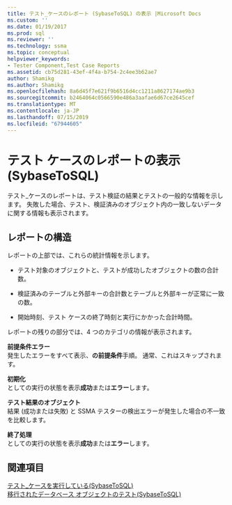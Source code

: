 ```yaml
---
title: テスト_ケースのレポート (SybaseToSQL) の表示 |Microsoft Docs
ms.custom: ''
ms.date: 01/19/2017
ms.prod: sql
ms.reviewer: ''
ms.technology: ssma
ms.topic: conceptual
helpviewer_keywords:
- Tester Component,Test Case Reports
ms.assetid: cb75d281-43ef-4f4a-b754-2c4ee3b62ae7
author: Shamikg
ms.author: Shamikg
ms.openlocfilehash: 8a6d45f7e621f9b6516d4cc1211a8627174ae9b3
ms.sourcegitcommit: b2464064c0566590e486a3aafae6d67ce2645cef
ms.translationtype: MT
ms.contentlocale: ja-JP
ms.lasthandoff: 07/15/2019
ms.locfileid: "67944605"
---
```

# <a name="viewing-test-case-reports-sybasetosql"></a>テスト ケースのレポートの表示 (SybaseToSQL)
テスト_ケースのレポートは、テスト検証の結果とテストの一般的な情報を示します。 失敗した場合、テスト、検証済みのオブジェクト内の一致しないデータに関する情報も表示されます。  
  
## <a name="report-structure"></a>レポートの構造  
レポートの上部では、これらの統計情報を示します。  
  
-   テスト対象のオブジェクトと、テストが成功したオブジェクトの数の合計数。  
  
-   検証済みのテーブルと外部キーの合計数とテーブルと外部キーが正常に一致の数。  
  
-   開始時刻、テスト ケースの終了時刻と実行にかかった合計時間。  
  
レポートの残りの部分では、4 つのカテゴリの情報が表示されます。  
  
**前提条件エラー**  
発生したエラーをすべて表示、**の前提条件**手順。 通常、これはスキップされます。  
  
**初期化**  
としての実行の状態を表示**成功**または**エラー**します。  
  
**テスト結果のオブジェクト**  
結果 (成功または失敗) と SSMA テスターの検出エラーが発生した場合の不一致を比較します。  
  
**終了処理**  
としての実行の状態を表示**成功**または**エラー**します。  
  
## <a name="see-also"></a>関連項目  
[テスト_ケースを実行している&#40;SybaseToSQL&#41;](../../ssma/sybase/running-test-cases-sybasetosql.md)  
[移行されたデータベース オブジェクトのテスト&#40;SybaseToSQL&#41;](../../ssma/sybase/testing-migrated-database-objects-sybasetosql.md)  
  
